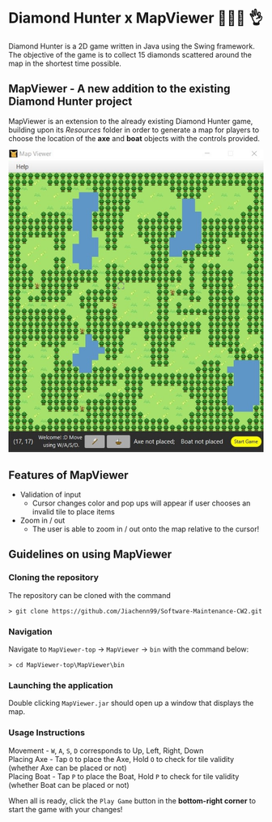 # Diamond Hunter x MapViewer :small_blue_diamond::man_shrugging: :ok_hand:

Diamond Hunter is a 2D game written in Java using the Swing framework. The objective of the game is to collect 15 diamonds scattered around the map in the shortest time possible.

## MapViewer - A new addition to the existing Diamond Hunter project
MapViewer is an extension to the already existing Diamond Hunter game, building upon its *Resources* folder in order to generate a map for players to choose the location of the **axe** and **boat** objects with the controls provided.

![Game window](README_images/Game_window1.jpg)

## Features of MapViewer
* Validation of input
  * Cursor changes color and pop ups will appear if user chooses an invalid tile to place items
* Zoom in / out 
  * The user is able to zoom in / out onto the map relative to the cursor!
  
## Guidelines on using MapViewer

### Cloning the repository
The repository can be cloned with the command
```
> git clone https://github.com/Jiachenn99/Software-Maintenance-CW2.git
```

### Navigation 
Navigate to `MapViewer-top` -> `MapViewer` -> `bin` with the command below:
```
> cd MapViewer-top\MapViewer\bin
```

### Launching the application
Double clicking `MapViewer.jar` should open up a window that displays the map.

### Usage Instructions
Movement - `W`, `A`, `S`, `D` corresponds to Up, Left, Right, Down  
Placing Axe - Tap `O` to place the Axe, Hold `O` to check for tile validity (whether Axe can be placed or not)  
Placing Boat - Tap `P` to place the Boat, Hold `P` to check for tile validity (whether Boat can be placed or not)  

When all is ready, click the `Play Game` button in the **bottom-right corner** to start the game with your changes!


